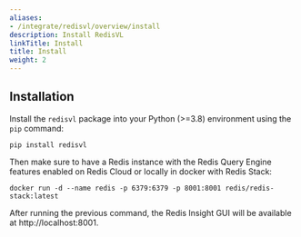```yaml
---
aliases:
- /integrate/redisvl/overview/install
description: Install RedisVL
linkTitle: Install
title: Install
weight: 2
---
```

## Installation

Install the `redisvl` package into your Python (>=3.8) environment using the `pip` command:

```shell
pip install redisvl
```

Then make sure to have a Redis instance with the Redis Query Engine features enabled on Redis Cloud or locally in docker with Redis Stack:

```shell
docker run -d --name redis -p 6379:6379 -p 8001:8001 redis/redis-stack:latest
```

After running the previous command, the Redis Insight GUI will be available at http://localhost:8001.

